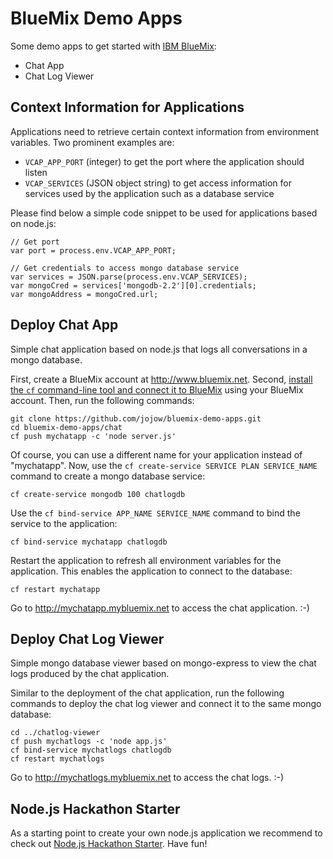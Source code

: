 # BlueMix Demo Apps

Some demo apps to get started with [IBM BlueMix](http://www.bluemix.net):

* Chat App
* Chat Log Viewer



## Context Information for Applications

Applications need to retrieve certain context information from environment variables. Two prominent examples are:

* `VCAP_APP_PORT` (integer) to get the port where the application should listen
* `VCAP_SERVICES` (JSON object string) to get access information for services used by the application such as a database service

Please find below a simple code snippet to be used for applications based on node.js:

    // Get port
    var port = process.env.VCAP_APP_PORT;

    // Get credentials to access mongo database service
    var services = JSON.parse(process.env.VCAP_SERVICES);
    var mongoCred = services['mongodb-2.2'][0].credentials;
    var mongoAddress = mongoCred.url;



## Deploy Chat App

Simple chat application based on node.js that logs all conversations in a mongo database.

First, create a BlueMix account at http://www.bluemix.net. Second, [install the `cf` command-line tool and connect it to BlueMix](https://www.ng.bluemix.net/docs/#starters/BuildingWeb.html#install_cf) using your BlueMix account. Then, run the following commands:

    git clone https://github.com/jojow/bluemix-demo-apps.git
    cd bluemix-demo-apps/chat
    cf push mychatapp -c 'node server.js'

Of course, you can use a different name for your application instead of "mychatapp". Now, use the `cf create-service SERVICE PLAN SERVICE_NAME` command to create a mongo database service:

    cf create-service mongodb 100 chatlogdb

Use the `cf bind-service APP_NAME SERVICE_NAME` command to bind the service to the application:

    cf bind-service mychatapp chatlogdb

Restart the application to refresh all environment variables for the application. This enables the application to connect to the database:

    cf restart mychatapp

Go to http://mychatapp.mybluemix.net to access the chat application. :-)



## Deploy Chat Log Viewer

Simple mongo database viewer based on mongo-express to view the chat logs produced by the chat application.

Similar to the deployment of the chat application, run the following commands to deploy the chat log viewer and connect it to the same mongo database:

    cd ../chatlog-viewer
    cf push mychatlogs -c 'node app.js'
    cf bind-service mychatlogs chatlogdb
    cf restart mychatlogs

Go to http://mychatlogs.mybluemix.net to access the chat logs. :-)



## Node.js Hackathon Starter

As a starting point to create your own node.js application we recommend to check out [Node.js Hackathon Starter](https://github.com/sahat/hackathon-starter). Have fun!
